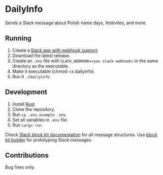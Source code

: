 # DailyInfo

Sends a Slack message about Polish name days, festivites, and more.

## Running

1. Create a [Slack app with webhook support](https://api.slack.com/messaging/webhooks).
1. Download the latest release.
1. Create an `.env` file with `SLACK_WEBHOOK=<you slack webhook>` in the same directory as the executable.
1. Make it executable (chmod +x dailyinfo).
1. Run it `./dailyinfo`.

## Development

1. Install [Rust](https://www.rust-lang.org/tools/install)
1. Clone the repository.
1. Run `cp .env.example .env`.
1. Set all variables in `.env` file.
1. Run `cargo run`.

Check [Slack block kit documentation](https://api.slack.com/reference/block-kit/blocks) for all message structures. Use [block kit builder](https://app.slack.com/block-kit-builder) for prototyping Slack messages.

## Contributions

Bug fixes only.
